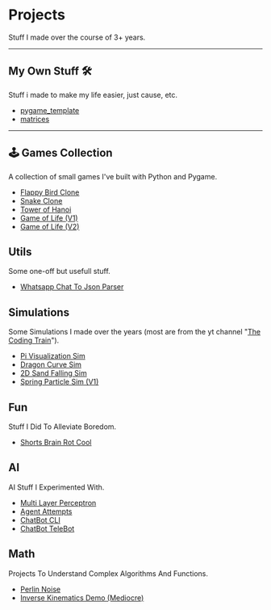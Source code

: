 # Projects
Stuff I made over the course of 3+ years.

---

## My Own Stuff 🛠️
Stuff i made to make my life easier, just cause, etc.

- [pygame_template](https://github.com/FINN-2005/pygame_template)
- [matrices](https://github.com/FINN-2005/matrices)
---

## 🕹️ Games Collection
A collection of small games I've built with Python and Pygame.

- [Flappy Bird Clone](https://github.com/FINN-2005/Flappy-Bird-Clone)
- [Snake Clone](https://github.com/FINN-2005/Snake-Clone)
- [Tower of Hanoi](https://github.com/FINN-2005/Tower-Of-Hanoi-Clone)  
- [Game of Life (V1)](https://github.com/FINN-2005/Game-Of-Life-V1)
- [Game of Life (V2)](https://github.com/FINN-2005/Game-Of-Life-V2)

## Utils
Some one-off but usefull stuff.

- [Whatsapp Chat To Json Parser](https://github.com/FINN-2005/Whatsapp-To-Json-Parser)


## Simulations
Some Simulations I made over the years (most are from the yt channel "[The Coding Train](https://www.youtube.com/@TheCodingTrain)").

- [Pi Visualization Sim](https://github.com/FINN-2005/Pi-Visualization-Sim)
- [Dragon Curve Sim](https://github.com/FINN-2005/Dragon-Curve-Sim)
- [2D Sand Falling Sim](https://github.com/FINN-2005/2D-Sand-Sim)
- [Spring Particle Sim (V1)](https://github.com/FINN-2005/Spring-Particles-Sim-V1)

## Fun
Stuff I Did To Alleviate Boredom.

- [Shorts Brain Rot Cool](https://github.com/FINN-2005/Shorts-Brain-Rot-Cool)

## AI
AI Stuff I Experimented With.

- [Multi Layer Perceptron](https://github.com/FINN-2005/Multi-Layer_Perceptron)
- [Agent Attempts](https://github.com/FINN-2005/Agent-Attempts)
- [ChatBot CLI](https://github.com/FINN-2005/ChatBot-CLI)
- [ChatBot TeleBot](https://github.com/FINN-2005/ChatBot-TeleBot)

## Math
Projects To Understand Complex Algorithms And Functions.

- [Perlin Noise](https://github.com/FINN-2005/Perlin-Noise)
- [Inverse Kinematics Demo (Mediocre)](https://github.com/FINN-2005/Inverse-Kinematics-Demo)
